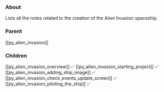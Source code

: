 ### About
Lists all the notes related to the creation of the Alien Invasion spaceship.

### Parent
[[py_alien_invasion]]

### Children
[[py_alien_invasion_overview]] ✅
[[py_alien_invasion_starting_project]] ✅
[[py_alien_invasion_adding_ship_image]] ✅
[[py_alien_invasion_check_events_update_screen]] ✅
[[py_alien_invasion_piloting_the_ship]] ✅